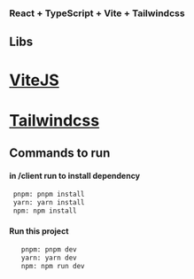 ### React + TypeScript + Vite + Tailwindcss

## Libs
   # [ViteJS](https://vitejs.dev/guide/)
   # [Tailwindcss](https://tailwindcss.com/docs/guides/vite)

## Commands to run
#### in /client run to install dependency
   
   ```bash
    pnpm: pnpm install
    yarn: yarn install
    npm: npm install
   ```

#### Run this project
   ```bash
      pnpm: pnpm dev
      yarn: yarn dev
      npm: npm run dev
   ```
